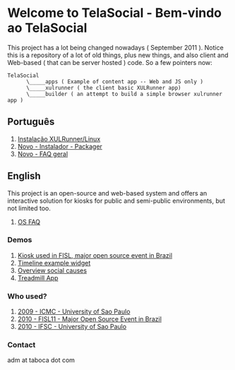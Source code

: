 # Welcome to TelaSocial - Bem-vindo ao TelaSocial 

This project has a lot being changed nowadays ( September 2011 ). Notice this is a repository of a lot of old things, plus new things, and also client and Web-based ( that can be server hosted ) code. So a few pointers now: 

    TelaSocial 
          \_____apps ( Example of content app -- Web and JS only ) 
          \_____xulrunner ( the client basic XULRunner app) 
          \_____builder ( an attempt to build a simple browser xulrunner app ) 
 
## Português 

1. [Instalação XULRunner/Linux](https://github.com/taboca/TelaSocial/wiki/pt-BR---Instala%C3%A7%C3%A3o-Linux)
2. [Novo - Instalador - Packager](https://github.com/taboca/TelaSocial/wiki/Packager-linux-pt-br)
3. [Novo - FAQ geral](https://github.com/taboca/TelaSocial/wiki/FAQ-pt-BR) 
         
## English 

This project is an open-source and web-based system and offers an interactive solution for kiosks for public and semi-public environments, but not limited too. 
 
1. [OS FAQ](https://github.com/taboca/TelaSocial/wiki/FAQ---Operating-System-Support)

### Demos

1. [Kiosk used in FISL, major open source event in Brazil](http://www.youtube.com/watch?v=nkgHOrMkcWU)
2. [Timeline example widget](http://www.youtube.com/watch?v=ykGudjEmgPM&feature=related) 
3. [Overview social causes](http://www.youtube.com/watch?v=Qz70ecXaZ3c&feature=related) 
4. [Treadmill App](http://www.youtube.com/watch?v=Dz2evO9JFGc&feature=related) 

### Who used? 

1. [2009 - ICMC - University of Sao Paulo](http://www.youtube.com/watch?v=75l0HdY0Z4c)
2. [2010 - FISL11 - Major Open Source Event in Brazil](http://www.youtube.com/watch?v=OFtNdmc2ThE) 
2. [2010 - IFSC - University of Sao Paulo](http://www.youtube.com/watch?v=1761dOyI3CE&feature=player_embedded) 

### Contact 

adm at taboca dot com 
